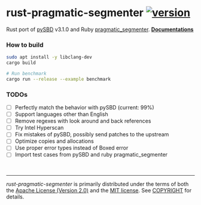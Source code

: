 rust-pragmatic-segmenter [![version]][crates.io]
========
Rust port of [pySBD] v3.1.0 and Ruby [pragmatic_segmenter]. **[Documentations]**

### How to build
```bash
sudo apt install -y libclang-dev
cargo build

# Run benchmark
cargo run --release --example benchmark
```

### TODOs
- [ ] Perfectly match the behavior with pySBD (current: 99%)
- [ ] Support languages other than English
- [ ] Remove regexes with look around and back references
- [ ] Try Intel Hyperscan
- [ ] Fix mistakes of pySBD, possibly send patches to the upstream
- [ ] Optimize copies and allocations
- [ ] Use proper error types instead of Boxed error
- [ ] Import test cases from pySBD and ruby pragmatic_segmenter

&nbsp;

--------
*rust-pragmatic-segmenter* is primarily distributed under the terms of both the
[Apache License (Version 2.0)] and the [MIT license]. See [COPYRIGHT] for
details.

[version]: https://badgen.net/crates/v/pragmatic-segmenter
[crates.io]: https://crates.io/crates/pragmatic-segmenter
[Documentations]: https://docs.rs/pragmatic-segmenter

[pySBD]: https://github.com/nipunsadvilkar/pySBD
[pragmatic_segmenter]: https://github.com/diasks2/pragmatic_segmenter

[MIT license]: LICENSE-MIT
[Apache License (Version 2.0)]: LICENSE-APACHE
[COPYRIGHT]: COPYRIGHT
